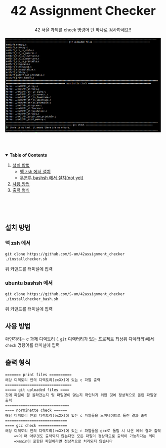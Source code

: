 <!-- PROJECT LOGO -->
<br />
<p align="center">
  

  <h1 style="font-size:30pt" align="center">42 Assignment Checker</h1>

  <p align="center">
    42 서울 과제를 check 명령어 단 하나로 검사하세요!!<br><br>
  <a href="https://github.com/S-um/42assignment_checker">
    <img src="Images/42assignment_checker.png" alt="Logo">
  </a>
  </p>
</p>

<br><br>

<!-- TABLE OF CONTENTS -->
<details open="open">
  <summary><b>Table of Contents</b></summary>
  <ol>
    <li>
      <a href="#설치-방법">설치 방법</a>
      <ul>
        <li><a href="#맥-zsh-에서">맥 zsh 에서 설치</a></li>
        <li><a href="#ubuntu-bashsh-에서">우분투 bashsh 에서 설치(not yet)</a></li>
      </ul>
    </li>
    <li>
      <a href="#사용-방법">사용 방법</a>
    </li>
    <li>
      <a href="#출력-형식">출력 형식</a>
    </li>
  </ol>
</details>

<br><br><br>
<!-- GETTING STARTED -->

## **설치 방법**

### **맥 zsh 에서**

```
git clone https://github.com/S-um/42assignment_checker
./installchecker.sh
```
위 커맨드를 터미널에 입력

### **ubuntu bashsh 에서**

```
git clone https://github.com/S-um/42assignment_checker
./installchecker_bash.sh
```
위 커맨드를 터미널에 입력

## **사용 방법**

확인하려는 c 과제 디렉토리 (`.git` 디렉터리가 있는 프로젝트 최상위 디렉터리)에서
`check` 명령어를 터미널에 입력


## **출력 형식**

```
======= print files ==========
해당 디렉토리 안의 디렉토리(exXX)에 있는 c 파일 출력
==============================
===== git uploaded files ====
깃에 파일이 잘 올라갔는지 및 파일명이 맞는지 확인하기 위한 깃에 정상적으로 올린 파일명 출력
=============================
==== norminette check ======
해당 디렉토리 안의 디렉토리(exXX)에 있는 c 파일들을 노미네이트로 돌린 결과 출력
============================
==== gcc check =============
해당 디렉토리 안의 디렉토리(exXX)에 있는 c 파일들을 gcc로 돌릴 시 나온 에러 결과 출력
	=>이 때 아무것도 출력되지 않는다면 모든 파일이 정상적으로 출력이 가능하다는 의미
	=>main이 포함된 파일이라면 정상적으로 처리되지 않습니다
```
